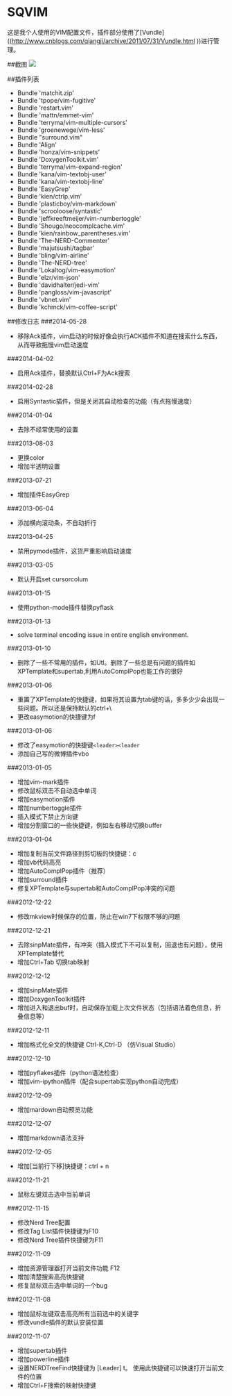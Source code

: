 SQVIM
===  
这是我个人使用的VIM配置文件，插件部分使用了[Vundle]((http://www.cnblogs.com/qiangji/archive/2011/07/31/Vundle.html ))进行管理。

##截图
<img src="http://ww1.sinaimg.cn/large/5d7c1fa4gw1eh8alzt2vuj20zh0k142l.jpg" />


##插件列表
* Bundle 'matchit.zip' 
* Bundle 'tpope/vim-fugitive' 
* Bundle 'restart.vim'
* Bundle 'mattn/emmet-vim'
* Bundle 'terryma/vim-multiple-cursors'
* Bundle 'groenewege/vim-less'
* Bundle "surround.vim"
* Bundle 'Align'
* Bundle 'honza/vim-snippets'
* Bundle 'DoxygenToolkit.vim'
* Bundle 'terryma/vim-expand-region'
* Bundle 'kana/vim-textobj-user'
* Bundle 'kana/vim-textobj-line'
* Bundle 'EasyGrep'
* Bundle 'kien/ctrlp.vim'
* Bundle 'plasticboy/vim-markdown'
* Bundle 'scrooloose/syntastic'
* Bundle 'jeffkreeftmeijer/vim-numbertoggle'
* Bundle 'Shougo/neocomplcache.vim'
* Bundle 'kien/rainbow_parentheses.vim'
* Bundle 'The-NERD-Commenter'
* Bundle 'majutsushi/tagbar'
* Bundle 'bling/vim-airline'
* Bundle 'The-NERD-tree'
* Bundle 'Lokaltog/vim-easymotion'
* Bundle 'elzr/vim-json'
* Bundle 'davidhalter/jedi-vim'
* Bundle 'pangloss/vim-javascript'
* Bundle 'vbnet.vim'
* Bundle 'kchmck/vim-coffee-script'



##修改日志
###2014-05-28
* 移除Ack插件，vim启动的时候好像会执行ACK插件不知道在搜索什么东西，从而导致拖慢vim启动速度

###2014-04-02
* 启用Ack插件，替换默认Ctrl+F为Ack搜索

###2014-02-28
* 启用Syntastic插件，但是关闭其自动检查的功能（有点拖慢速度）

###2014-01-04
* 去除不经常使用的设置

###2013-08-03
* 更换color
* 增加半透明设置

###2013-07-21
* 增加插件EasyGrep

###2013-06-04
* 添加横向滚动条，不自动折行

###2013-04-25
* 禁用pymode插件，这货严重影响启动速度

###2013-03-05
* 默认开启set cursorcolum

###2013-01-15
* 使用python-mode插件替换pyflask

###2013-01-13
* solve terminal encoding issue in entire english environment.

###2013-01-10
* 删除了一些不常用的插件，如Utl。删除了一些总是有问题的插件如XPTemplate和supertab,利用AutoComplPop也能工作的很好

###2013-01-06
* 重置了XPTemplate的快捷键，如果将其设置为tab键的话，多多少少会出现一些问题。所以还是保持默认的ctrl+\
* 更改easymotion的快捷键为f

###2013-01-06
* 修改了easymotion的快捷键`<leader><leader`
* 添加自己写的微博插件vbo

###2013-01-05
* 增加vim-mark插件
* 修改鼠标双击不自动选中单词
* 增加easymotion插件
* 增加numbertoggle插件
* 插入模式下禁止方向键
* 增加分割窗口的一些快捷键，例如左右移动切换buffer

###2013-01-04
* 增加复制当前文件路径到剪切板的快捷键：<leader>c
* 增加vb代码高亮
* 增加AutoComplPop插件（推荐）
* 增加surround插件
* 修复XPTemplate与supertab和AutoComplPop冲突的问题

###2012-12-22
* 修改mkview时候保存的位置，防止在win7下权限不够的问题

###2012-12-21
* 去除sinpMate插件，有冲突（插入模式下不可以复制，回退也有问题），使用XPTemplate替代
* 增加Ctrl+Tab 切换tab映射

###2012-12-12
* 增加sinpMate插件
* 增加DoxygenToolkit插件
* 增加进入和退出buf时，自动保存加载上次文件状态（包括语法着色信息，折叠信息等）

###2012-12-11
* 增加格式化全文的快捷键 Ctrl-K,Ctrl-D （仿Visual Studio）

###2012-12-10
* 增加pyflakes插件（python语法检查）
* 增加vim-ipython插件（配合supertab实现python自动完成）

###2012-12-09
* 增加mardown自动预览功能

###2012-12-07
* 增加markdown语法支持

###2012-12-05
* 增加[当前行下移]快捷键：ctrl + n

###2012-11-21
* 鼠标左键双击选中当前单词

###2012-11-15
* 修改Nerd Tree配置
* 修改Tag List插件快捷键为F10
* 修改Nerd Tree插件快捷键为F11

###2012-11-09
* 增加资源管理器打开当前文件功能 F12
* 增加清楚搜索高亮快捷键
* 修复鼠标双击选中单词的一个bug

###2012-11-08
* 增加鼠标左键双击高亮所有当前选中的关键字
* 修改vundle插件的默认安装位置  

###2012-11-07
* 增加supertab插件
* 增加powerline插件
* 设置NERDTreeFind快捷键为 [Leader] t。 使用此快捷键可以快速打开当前文件的位置
* 增加Ctrl+F搜索的映射快捷键
